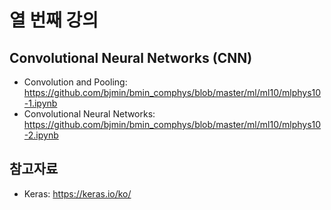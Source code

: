 # 열 번째 강의

## Convolutional Neural Networks (CNN)

* Convolution and Pooling: https://github.com/bjmin/bmin_comphys/blob/master/ml/ml10/mlphys10-1.ipynb
* Convolutional Neural Networks: https://github.com/bjmin/bmin_comphys/blob/master/ml/ml10/mlphys10-2.ipynb

## 참고자료
* Keras: https://keras.io/ko/
